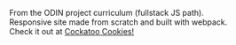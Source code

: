 From the ODIN project curriculum (fullstack JS path).<br>
Responsive site made from scratch and built with webpack. <br>
Check it out at [Cockatoo Cookies!](https://42esoulard.github.io/cockatoo_cookies/)
